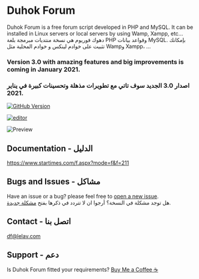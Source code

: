 # Duhok Forum
Duhok Forum is a free forum script developed in PHP and MySQL. It can be installed in Linux servers or local servers by using Wamp, Xampp, etc...
دهوك فوريوم هي نسخة منتديات مبرمجة بلغة PHP وقواعد بيانات MySQL. بإمكانك تثبيت على خوادم لينكس و خوادم المحلية مثل Wampو Xampp، ...

### Version 3.0 with amazing features and big improvements is coming in January 2021.
### اصدار 3.0 الجديد سوف تاتي مع تطويرات مذهلة وتحسينات كبيرة في يناير 2021.

[![GitHub Version](https://img.shields.io/github/v/tag/dilovanmatini/duhok-forum)](https://github.com/dilovanmatini/duhok-forum/releases)

[![editor](https://img.shields.io/badge/editor-vscode-blue)](https://code.visualstudio.com/)

![Preview](https://repository-images.githubusercontent.com/324770043/500d6e80-4c34-11eb-9563-967e32b1c16a)

## Documentation - الدليل
<https://www.startimes.com/f.aspx?mode=f&f=211>

## Bugs and Issues - مشاكل
Have an issue or a bug? please feel free to [open a new issue](https://github.com/dilovanmatini/duhok-forum/issues/new).\
هل توجد مشكلة في النسخة؟ أرجوا ان لا تتردد في ذكرها بفتح [مشكلة جديدة](https://github.com/dilovanmatini/duhok-forum/issues/new).


## Contact - اتصل بنا
df@lelav.com

## Support - دعم
Is Duhok Forum fitted your requirements?  [Buy Me a Coffee ☕](https://www.paypal.me/DilovanMatini)
